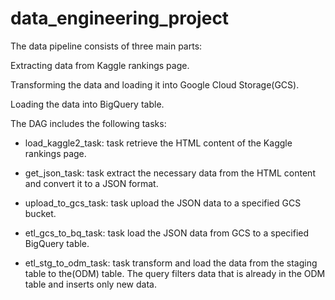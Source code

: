 # data_engineering_project
The data pipeline consists of three main parts:

Extracting data from Kaggle rankings page.

Transforming the data and loading it into Google Cloud Storage(GCS).

Loading the data into BigQuery table.

The DAG includes the following tasks:

* load_kaggle2_task: task retrieve the HTML content of the Kaggle rankings page.

* get_json_task: task extract the necessary data from the HTML content and convert it to a JSON format.

* upload_to_gcs_task: task upload the JSON data to a specified GCS bucket.

* etl_gcs_to_bq_task: task load the JSON data from GCS to a specified BigQuery table.

* etl_stg_to_odm_task: task transform and load the data from the staging table to the(ODM) table. The query filters data that is already in the ODM table and inserts only new data.
